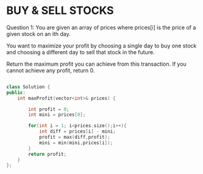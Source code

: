 # BUY & SELL STOCKS


Question 1: You are given an array of prices where prices[i] is the price of a given stock on an ith day.

You want to maximize your profit by choosing a single day to buy one stock and choosing a different day to sell that stock in the future.

Return the maximum profit you can achieve from this transaction. If you cannot achieve any profit, return 0.


```cpp

class Solution {
public:
    int maxProfit(vector<int>& prices) {

        int profit = 0;
        int mini = prices[0];

        for(int i = 1; i<prices.size();i++){
            int diff = prices[i] - mini;
            profit = max(diff,profit);
            mini = min(mini,prices[i]);
        }      
        return profit;
    }
};
    
```
